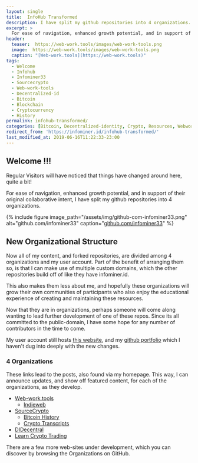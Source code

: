 ```yaml
---
layout: single
title:  InfoHub Transformed
description: I have split my github repositories into 4 organizations. Likewise, this website is undergoing its own transformation.
excerpt: >
  For ease of navigation, enhanced growth potential, and in support of their original collaborative intent, I have split my github repositories into 4 organizations.
header:
  teaser:  https://web-work.tools/images/web-work-tools.png
  image:  https://web-work.tools/images/web-work-tools.png
  caption: "[Web-work.tools](https://web-work.tools)"
tags: 
  - Welcome
  - Infohub
  - Infominer33 
  - Sourcecrypto
  - Web-work-tools
  - Decentralized-id
  - Bitcoin
  - Blockchain
  - Cryptocurrency
  - History
permalink: infohub-transformed/
categories: [Bitcoin, Decentralized-identity, Crypto, Resources, Webwork]
redirect_from: 'https://infominer.id/infohub-transformed/'
last_modified_at: 2019-06-16T11:22:33-23:00
---
```



## Welcome !!!

Regular Visitors will have noticed that things have changed around here, quite a bit!

For ease of navigation, enhanced growth potential, and in support of their original collaborative intent, I have split my github repositories into 4 organizations.

{% include figure image_path="/assets/img/github-com-infominer33.png" alt="github.com/infominer33" caption="[github.com/infominer33](https://github.com/infominer33)" %}


<!--{% include figure image_path="https://infominer.id/assets/img/info-square.png" alt="Info Squared" caption="@Delpadschnick | [CryptoDesign.io](https://CryptoDesign.io)" %} -->


## New Organizational Structure

Now all of my content, and forked repositories, are divided among 4 organizations and my user account. Part of the benefit of arranging them so, is that I can make use of multiple custom domains, which the other repositories build off of like they have infominer.id.

This also makes them less about me, and hopefully these organizations will grow their own communities of participants who also enjoy the educational experience of creating and maintaining these resources.

Now that they are in organizations, perhaps someone will come along wanting to lead further development of one of these repos. Since its all committed to the public-domain, I have some hope for any number of contributors in the time to come.

My user account still hosts [this website](https://infominer.id), and my [github portfolio](https://infominer.id/repo-portfolio/) which I haven't dug into deeply with the new changes.

### 4 Organizations

These links lead to the posts, also found via my homepage. This way, I can announce updates, and show off featured content, for each of the organizations, as they develop.

* [Web-work.tools](/web-work-tools/)
  * [Indieweb](/web-work-tools/#web-work-toolsindieweb)
* [SourceCrypto](/source-crypto/)
  * [Bitcoin History](/source-crypto/#bitcoin-history)
  * [Crypto Transcripts](/source-crypto/#transcripts)
* [DIDecentral](/identity-decentralized/)
* [Learn Crypto Trading](/LCT-learn-crypto-trading/)

There are a few more web-sites under development, which you can discover by browsing the Organizations on GitHub.
